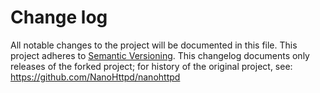 # Change log

All notable changes to the project will be documented in this file. This project adheres to [Semantic Versioning](http://semver.org). This changelog documents only releases of the forked project; for history of the original project, see: https://github.com/NanoHttpd/nanohttpd
